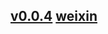 ## [v0.0.4](https://github.com/littleflute/Top10USA/edit/master/README.md) [weixin](https://github.com/littleflute/weixin)

